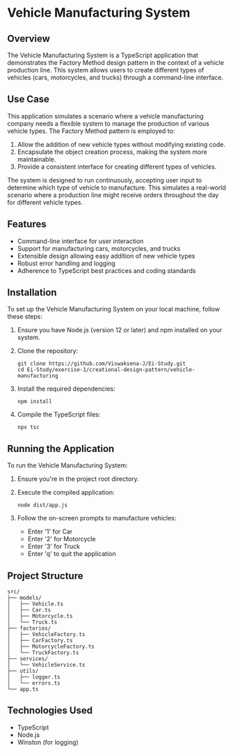 # Vehicle Manufacturing System

## Overview

The Vehicle Manufacturing System is a TypeScript application that demonstrates the Factory Method design pattern in the context of a vehicle production line. This system allows users to create different types of vehicles (cars, motorcycles, and trucks) through a command-line interface.

## Use Case

This application simulates a scenario where a vehicle manufacturing company needs a flexible system to manage the production of various vehicle types. The Factory Method pattern is employed to:

1. Allow the addition of new vehicle types without modifying existing code.
2. Encapsulate the object creation process, making the system more maintainable.
3. Provide a consistent interface for creating different types of vehicles.

The system is designed to run continuously, accepting user input to determine which type of vehicle to manufacture. This simulates a real-world scenario where a production line might receive orders throughout the day for different vehicle types.

## Features

- Command-line interface for user interaction
- Support for manufacturing cars, motorcycles, and trucks
- Extensible design allowing easy addition of new vehicle types
- Robust error handling and logging
- Adherence to TypeScript best practices and coding standards

## Installation

To set up the Vehicle Manufacturing System on your local machine, follow these steps:

1. Ensure you have Node.js (version 12 or later) and npm installed on your system.

2. Clone the repository:
   ```
   git clone https://github.com/Viswaksena-J/Ei-Study.git
   cd Ei-Study/exercise-1/creational-design-pattern/vehicle-manufacturing
   ```

3. Install the required dependencies:
   ```
   npm install
   ```

4. Compile the TypeScript files:
   ```
   npx tsc
   ```

## Running the Application

To run the Vehicle Manufacturing System:

1. Ensure you're in the project root directory.

2. Execute the compiled application:
   ```
   node dist/app.js
   ```

3. Follow the on-screen prompts to manufacture vehicles:
   - Enter '1' for Car
   - Enter '2' for Motorcycle
   - Enter '3' for Truck
   - Enter 'q' to quit the application

## Project Structure

```
src/
├── models/
│   ├── Vehicle.ts
│   ├── Car.ts
│   ├── Motorcycle.ts
│   └── Truck.ts
├── factories/
│   ├── VehicleFactory.ts
│   ├── CarFactory.ts
│   ├── MotorcycleFactory.ts
│   └── TruckFactory.ts
├── services/
│   └── VehicleService.ts
├── utils/
│   ├── logger.ts
│   └── errors.ts
└── app.ts
```

## Technologies Used

- TypeScript
- Node.js
- Winston (for logging)